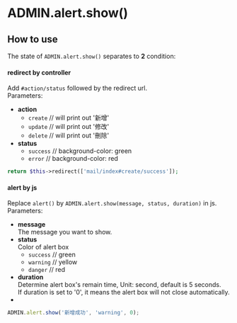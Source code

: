 # ADMIN.alert.show()

## How to use
The state of `ADMIN.alert.show()` separates to __2__ condition:

#### __redirect by controller__
>
Add `#action/status` followed by the redirect url.   
Parameters:   
* __action__   
    * `create` // will print out '新增'   
    * `update` // will print out '修改'   
    * `delete` // will print out '刪除'   
* __status__   
    * `success` // background-color: green    
    * `error`   // background-color: red   
```php
return $this->redirect(['mail/index#create/success']);
```

#### __alert by js__
>
Replace `alert()` by `ADMIN.alert.show(message, status, duration)` in js.   
Parameters:   
* __message__   
  The message you want to show.   
* __status__   
    Color of alert box   
    * `success` // green   
    * `warning` // yellow   
    * `danger`  // red   
* __duration__   
    Determine alert box's remain time, Unit: second, default is 5 seconds.   
    If duration is set to '0', it means the alert box will not close automatically.   
*
```javascript
ADMIN.alert.show('新增成功', 'warning', 0);
```
